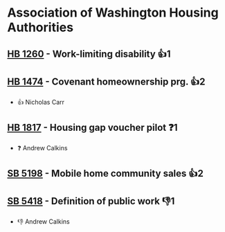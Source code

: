 # Association of Washington Housing Authorities

## [HB 1260](/bill/2023-24/hb/1260/) - Work-limiting disability 👍1  

## [HB 1474](/bill/2023-24/hb/1474/) - Covenant homeownership prg. 👍2  
* 👍 Nicholas Carr

## [HB 1817](/bill/2023-24/hb/1817/) - Housing gap voucher pilot   ❓1
* ❓ Andrew Calkins

## [SB 5198](/bill/2023-24/sb/5198/) - Mobile home community sales 👍2  

## [SB 5418](/bill/2023-24/sb/5418/) - Definition of public work  👎1 
* 👎 Andrew Calkins